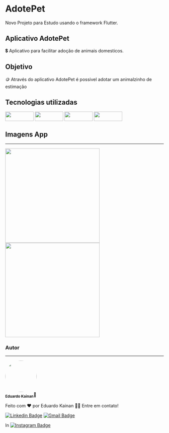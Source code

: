 # AdotePet
Novo Projeto para Estudo usando o framework Flutter.

## Aplicativo AdotePet
 
 :heavy_dollar_sign: Aplicativo para facilitar adoção de animais domesticos.

## Objetivo

:coin: Através do aplicativo AdotePet é possivel adotar um animalzinho de estimação
## Tecnologias utilizadas 

<a>

<img align="center" height="30" width="90" src="https://img.shields.io/badge/Flutter-02569B?style=for-the-badge&logo=flutter&logoColor=white">

</a>

<a>

<img align="center" height="30" width="90" src="https://blog.gft.com/br/wp-content/uploads/sites/4/2021/05/1.jpg">

</a>

<a>

<img align="center" height="30" width="90" src="https://miro.medium.com/max/1200/1*qnro_BOCnBQDQg9dMUGp-A.png">

</a>

<a>

<img align="center" height="30" width="90" src="https://miro.medium.com/max/720/0*S0gllBsD11p4kfwO.png">

</a>

## Imagens App
---

<div align="float:left">
<img src="https://user-images.githubusercontent.com/31977689/156897882-1ddfc97e-9684-44cd-baca-bc4b37fa1577.PNG" width="300px" />
</div>

<div align="float:right">
<img src="https://user-images.githubusercontent.com/31977689/156897879-a0ca0bb5-45f4-4834-982d-864b77c3b308.PNG" width="300px" />
</div>



### Autor
---

<a>
 <img style="border-radius: 50%" align="center" src="https://avatars.githubusercontent.com/u/31977689?s=400&u=91604a852a531d1ce948d40df3c766c73f158d73&v=4" width="100px;" alt=""/>
 <br />
 <sub><b>Eduardo Kainan</b></sub></a>🚀</a>


Feito com ❤️ por Eduardo Kainan 👋🏽 Entre em contato!

 [![Linkedin Badge](https://img.shields.io/twitter/url?label=linkedin&logo=linkedin&style=flat-square&url=https%3A%2F%2Fwww.linkedin.com%2Fin%2Feduardo-kainan-leite-sousa-14b26024%2F)](https://www.linkedin.com/in/eduardo-kainan-leite-sousa-14b26024/) 
[![Gmail Badge](https://img.shields.io/twitter/url?label=Email&logo=gmail&style=flat-square&url=https%3A%2F%2Fwww.google.com%2Furl%3Fsa%3Dt%26rct%3Dj%26q%3D%26esrc%3Ds%26source%3Dweb%26cd%3D%26cad%3Drja%26uact%3D8%26ved%3D2ahUKEwjCg5Czk6_2AhWRIbkGHdWDA-sQFnoECAkQAQ%26url%3Dhttps%253A%252F%252Fwww.google.com%252Fgmail%252F%26usg%3DAOvVaw3mZ_qbD_gQyp_sqkjrwStn%26cshid%3D1646489545753309)](mailto:eduardokainan.senai@gmail.com)

 ln [![Instagram Badge](https://img.shields.io/twitter/url?color=1de1e3&label=Eduardo%20Kainan&logo=instagram&style=social&url=https%3A%2F%2Fwww.instagram.com%2Feduardu.tec%2F)](https://www.instagram.com/eduardu.tec/)

